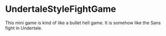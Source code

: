 # UndertaleStyleFightGame
This mini game is kind of like a bullet hell game. It is somehow like the Sans fight in Undertale.
